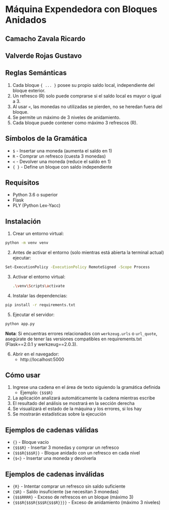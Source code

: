 # Máquina Expendedora con Bloques Anidados

## Camacho Zavala Ricardo
## Valverde Rojas Gustavo

## Reglas Semánticas

1. Cada bloque `{ ... }` posee su propio saldo local, independiente del bloque exterior.
2. Un refresco (R) solo puede comprarse si el saldo local es mayor o igual a 3.
3. Al usar `<`, las monedas no utilizadas se pierden, no se heredan fuera del bloque.
4. Se permite un máximo de 3 niveles de anidamiento.
5. Cada bloque puede contener como máximo 3 refrescos (R).

## Símbolos de la Gramática

- `$` - Insertar una moneda (aumenta el saldo en 1)
- `R` - Comprar un refresco (cuesta 3 monedas)
- `<` - Devolver una moneda (reduce el saldo en 1)
- `{ }` - Define un bloque con saldo independiente


## Requisitos

- Python 3.6 o superior
- Flask
- PLY (Python Lex-Yacc)

## Instalación

1. Crear un entorno virtual:

```bash
python -m venv venv
```
2. Antes de activar el entorno (solo mientras está abierta la terminal actual) ejecutar:

```bash
Set-ExecutionPolicy -ExecutionPolicy RemoteSigned -Scope Process
```

3. Activar el entorno virtual:

   ```bash
   .\venv\Scripts\activate
   ```
  
4. Instalar las dependencias:

```bash
pip install -r requirements.txt
```

5. Ejecutar el servidor:

```bash
python app.py
```

**Nota**: Si encuentras errores relacionados con `werkzeug.urls` o `url_quote`, asegúrate de tener las versiones compatibles en requirements.txt (Flask==2.0.1 y werkzeug==2.0.3).

6. Abrir en el navegador:
   - http://localhost:5000

## Cómo usar

1. Ingrese una cadena en el área de texto siguiendo la gramática definida
   - Ejemplo: `{$$$R}`
2. La aplicación analizará automáticamente la cadena mientras escribe
3. El resultado del análisis se mostrará en la sección derecha
4. Se visualizará el estado de la máquina y los errores, si los hay
5. Se mostrarán estadísticas sobre la ejecución

## Ejemplos de cadenas válidas

- `{}` - Bloque vacío
- `{$$$R}` - Insertar 3 monedas y comprar un refresco
- `{$$$R{$$$R}}` - Bloque anidado con un refresco en cada nivel
- `{$<}` - Insertar una moneda y devolverla

## Ejemplos de cadenas inválidas

- `{R}` - Intentar comprar un refresco sin saldo suficiente
- `{$R}` - Saldo insuficiente (se necesitan 3 monedas)
- `{$$$RRRR}` - Exceso de refrescos en un bloque (máximo 3)
- `{$$$R{$$$R{$$$R{$$$R}}}}` - Exceso de anidamiento (máximo 3 niveles)
